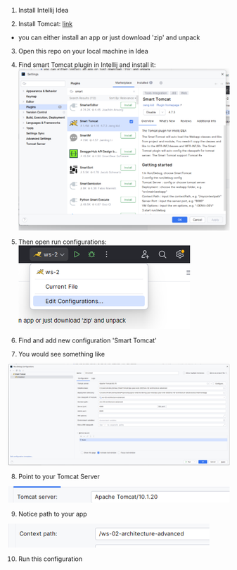 1. Install Intellij Idea

2. Install Tomcat: [link](https://tomcat.apache.org/download-10.cgi)
* you can either install an app or just download 'zip' and unpack

3. Open this repo on your local machine in Idea

4. Find smart Tomcat plugin in Intellij and install it:
![img_4.png](img%2Fimg_4.png)

5. Then open run configurations:
![img_3.png](img/img_3.png)

6. Find and add new configuration 'Smart Tomcat'

7. You would see something like 

![img.png](img/img_6.png)

8. Point to your Tomcat Server

![img_2.png](img/img_7.png)

9. Notice path to your app

![img_1.png](img/img_8.png)

10. Run this configuration